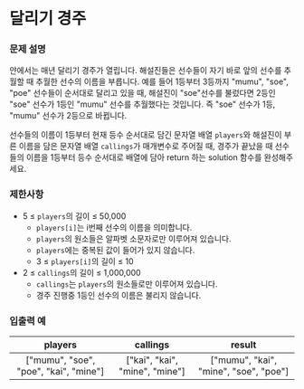# 달리기 경주

### 문제 설명

얀에서는 매년 달리기 경주가 열립니다. 해설진들은 선수들이 자기 바로 앞의 선수를 추월할 때 추월한 선수의 이름을 부릅니다. 예를 들어 1등부터 3등까지 "mumu", "soe", "poe" 선수들이 순서대로 달리고 있을 때, 해설진이 "soe"선수를 불렀다면 2등인 "soe" 선수가 1등인 "mumu" 선수를 추월했다는 것입니다. 즉 "soe" 선수가 1등, "mumu" 선수가 2등으로 바뀝니다.

선수들의 이름이 1등부터 현재 등수 순서대로 담긴 문자열 배열 `players`와 해설진이 부른 이름을 담은 문자열 배열 `callings`가 매개변수로 주어질 때, 경주가 끝났을 때 선수들의 이름을 1등부터 등수 순서대로 배열에 담아 return 하는 solution 함수를 완성해주세요.

### 제한사항

- 5 ≤ `players`의 길이 ≤ 50,000
  - `players[i]`는 i번째 선수의 이름을 의미합니다.
  - `players`의 원소들은 알파벳 소문자로만 이루어져 있습니다.
  - `players`에는 중복된 값이 들어가 있지 않습니다.
  - 3 ≤ `players[i]`의 길이 ≤ 10
- 2 ≤ `callings`의 길이 ≤ 1,000,000
  - `callings`는 `players`의 원소들로만 이루어져 있습니다.
  - 경주 진행중 1등인 선수의 이름은 불리지 않습니다.

### 입출력 예

|                players                |            callings            |                result                 |
| :-----------------------------------: | :----------------------------: | :-----------------------------------: |
| ["mumu", "soe", "poe", "kai", "mine"] | ["kai", "kai", "mine", "mine"] | ["mumu", "kai", "mine", "soe", "poe"] |
